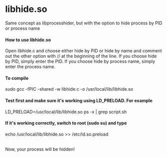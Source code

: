 # libhide.so
Same concept as libprocesshider, but with the option to hide process by PID or process name

<h4>How to use libhide.so</h4>
Open libhide.c and choose either hide by PID or hide by name and comment out the other option with // at the beginning of the line.
If you choose hide by PID, simply enter the PID. If you choose hide by process name, simply enter the process name.

<h4>To compile</h4>
sudo gcc -fPIC -shared -w libhide.c -o /usr/local/lib/libhide.so

<h4>Test first and make sure it's working using LD_PRELOAD. For example</h4>
LD_PRELOAD=/usr/local/lib/libhide.so ps -x | grep script.sh

<h4>If it's working correctly, switch to root (sudo su) and type</h4>
echo /usr/local/lib/libhide.so >> /etc/ld.so.preload
<br><br>

Now, your process will be hidden!
